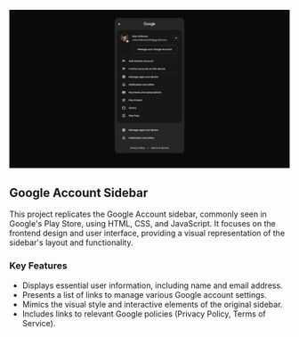 ![Example Image](./images/final.png)

## Google Account Sidebar

This project replicates the Google Account sidebar, commonly seen in Google's Play Store, using HTML, CSS, and JavaScript. It focuses on the frontend design and user interface, providing a visual representation of the sidebar's layout and functionality.

### Key Features
* Displays essential user information, including name and email address.
* Presents a list of links to manage various Google account settings.
* Mimics the visual style and interactive elements of the original sidebar.
* Includes links to relevant Google policies (Privacy Policy, Terms of Service).